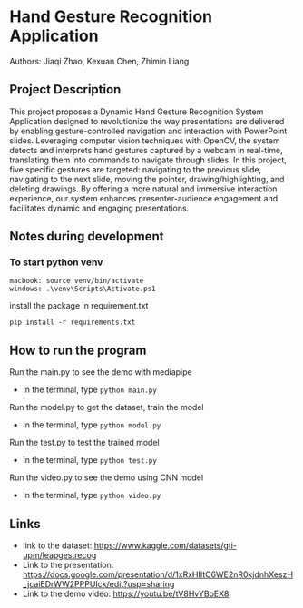 # Hand Gesture Recognition Application 

Authors: Jiaqi Zhao, Kexuan Chen, Zhimin Liang

## Project Description 

This project proposes a Dynamic Hand Gesture Recognition System Application designed to revolutionize the way presentations are delivered by enabling gesture-controlled navigation and interaction with PowerPoint slides. Leveraging computer vision techniques with OpenCV, the system detects and interprets hand gestures captured by a webcam in real-time, translating them into commands to navigate through slides. In this project, five specific gestures are targeted: navigating to the previous slide, navigating to the next slide, moving the pointer, drawing/highlighting, and deleting drawings. By offering a more natural and immersive interaction experience, our system enhances presenter-audience engagement and facilitates dynamic and engaging presentations.

## Notes during development
### To start python venv
```
macbook: source venv/bin/activate
windows: .\venv\Scripts\Activate.ps1
```


install the package in requirement.txt
```
pip install -r requirements.txt
```

## How to run the program

Run the main.py to see the demo with mediapipe
+ In the terminal, type `python main.py`
  
Run the model.py to get the dataset, train the model
+ In the terminal, type `python model.py`
  
Run the test.py to test the trained model
+ In the terminal, type `python test.py`

Run the video.py to see the demo using CNN model
+ In the terminal, type `python video.py`


## Links 

+ link to the dataset: https://www.kaggle.com/datasets/gti-upm/leapgestrecog
+ Link to the presentation: https://docs.google.com/presentation/d/1xRxHIItC6WE2nR0kjdnhXeszH_jcaiEDrWW2PPPUIck/edit?usp=sharing
+ Link to the demo video: https://youtu.be/tV8HvYBoEX8
